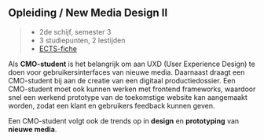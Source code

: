 Opleiding **/ New Media Design II**
-----------------------------------

> - 2de schijf, semester 3
> - 3 studiepunten, 2 lestijden
> - [ECTS-fiche]

[ECTS-fiche]: https://bamaflexweb.arteveldehs.be/BMFUIDetailxOLOD.aspx?a=64429&b=5&c=1

Als **CMO-student** is het belangrijk om aan UXD (User Experience Design) te doen voor gebruikersinterfaces van nieuwe media. Daarnaast draagt een CMO-student bij aan de creatie van een digitaal productiedossier. Een CMO-student moet ook kunnen werken met frontend frameworks, waardoor snel een werkend prototype van de toekomstige website kan aangemaakt worden, zodat een klant en gebruikers feedback kunnen geven.

Een CMO-student volgt ook de trends op in **design** en **prototyping** van **nieuwe media**.